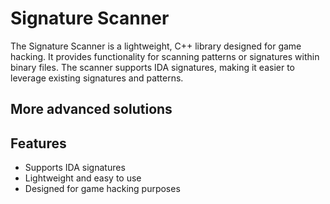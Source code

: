 # Signature Scanner

The Signature Scanner is a lightweight, C++ library designed for game hacking. It provides functionality for scanning patterns or signatures within binary files. The scanner supports IDA signatures, making it easier to leverage existing signatures and patterns.

## More advanced solutions

## Features

- Supports IDA signatures
- Lightweight and easy to use
- Designed for game hacking purposes